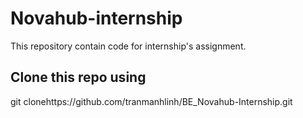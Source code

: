 # Novahub-internship 
This repository contain code for internship's assignment. 
## Clone this repo using
git clonehttps://github.com/tranmanhlinh/BE_Novahub-Internship.git 
